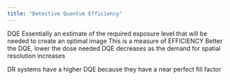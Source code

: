 ```yaml
---
title: "Detective Quantum Efficiency"
---
```

DQE
Essentially an estimate of the required exposure level that will be needed to create an optimal image
This is a measure of EFFICIENCY
Better the DQE, lower the dose needed 
DQE decreases as the demand for spatial resolution increases 

DR systems have a higher DQE because they have a near perfect fill factor

